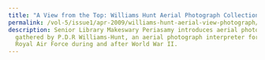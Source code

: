 ```yaml
---
title: "A View from the Top: Williams Hunt Aerial Photograph Collection"
permalink: /vol-5/issue1/apr-2009/williams-hunt-aerial-view-photograph/
description: Senior Library Makeswary Periasamy introduces aerial photographs
  gathered by P.D.R Williams-Hunt, an aerial photograph interpreter for the
  Royal Air Force during and after World War II.
---
```

